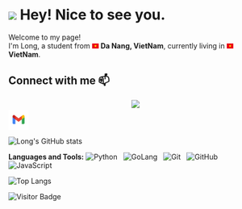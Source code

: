 <h1><img src="https://emojis.slackmojis.com/emojis/images/1531849430/4246/blob-sunglasses.gif?1531849430" width="30"/> Hey! Nice to see you.</h1>


<p>Welcome to my page! </br> I'm Long, a student from <img src="icon/vietnam.svg" width="13"/> <b>Da Nang, VietNam</b>, currently living in <img src="icon/vietnam.svg" width="13"/> <b>VietNam</b>. </p>

## Connect with me 📫
<p align="left">
<div id="header" align="center"> <img src="https://media.giphy.com/media/M9gbBd9nbDrOTu1Mqx/giphy.gif" width="100"/> </div>
<a href="mailto:japananh@gmail.com"><img align="center" src="https://raw.githubusercontent.com/timche/gmail-desktop/main/media/icon.svg" alt="long.vu190404@vnuk.edu.vn" height="40" width="40" /></a>
</p>

![Long's GitHub stats](https://github-readme-stats.vercel.app/api?username=longgggg1310&theme=buefy&show_icons=true)

**Languages and Tools:** 
![Python](https://img.shields.io/badge/-Python-black?logo=Python&style=social)&nbsp;&nbsp;
![GoLang](https://img.shields.io/badge/Go-00ADD8?logo=go&style=social)&nbsp;&nbsp;
![Git](https://img.shields.io/badge/-Git-black?logo=git&style=social)&nbsp;&nbsp;
![GitHub](https://img.shields.io/badge/-GitHub-black?logo=github&style=social)&nbsp;&nbsp;
![JavaScript](https://img.shields.io/badge/javascript-%23323330.svg?logo=git&style=social)&nbsp;&nbsp;


![Top Langs](https://github-readme-stats.vercel.app/api/top-langs/?username=longgggg1310&hide=TeX&layout=compact)

![Visitor Badge](https://visitor-badge.laobi.icu/badge?page_id=longgggg1310)

